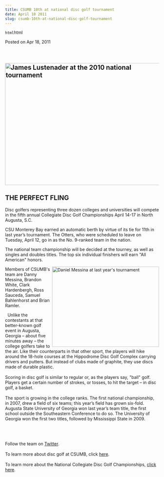 ```yaml
---
title: CSUMB 10th at national disc golf tournament
date: April 18 2011
slug: csumb-10th-at-national-disc-golf-tournament
---
```


`html`html

<span class="date">Posted on Apr 18, 2011 </span>

<p>&#xA0;</p>
<h2><img alt="James Lustenader at the 2010 national tournament" src="http://news.csumb.edu/sites/default/files/65/attachments/news/images/2010_nationals.jpg" style="width:533px; height:400px"/></h2>
<h2>THE PERFECT FLING</h2>
<p>Disc golfers representing three dozen colleges and universities
will compete in the fifth annual Collegiate Disc Golf Championships
April 14-17 in North Augusta, S.C.</p>
<p>CSU Monterey Bay earned an automatic berth by virtue of its tie
for 11th in last year&#x2019;s tournament. The Otters, who were scheduled
to leave on Tuesday, April 12, go in as the No. 9-ranked team in
the nation.&#xA0;</p>
<p>The national team championship will be decided at the tourney,
as well as singles and doubles titles. The top six individual
finishers will earn &quot;All American&quot; honors.</p>
<p><img alt="Daniel Messina at last year&apos;s tournament" src="http://news.csumb.edu/sites/default/files/65/attachments/news/images/disc_golf_0.jpg" style="float:right; width:350px; height:263px">Members of CSUMB&apos;s
team are&#xA0;Danny Messina, Brandon White,&#xA0;Clark Hardenbergh,
Ross Sauceda,&#xA0;Samuel Bahlenhorst and Brian Ramler.</img></p>
<p>&#x2028;&#x2028;Unlike the contestants at that better-known golf event in
Augusta, Georgia &#x2013; about five minutes away &#x2013; the college golfers
take to the air. Like their counterparts in that other sport, the
players will hike around the 18-hole courses at the Hippodrome Disc
Golf Complex carrying drivers and putters. But instead of clubs
made of graphite, they use discs made of durable plastic.<br>
<br>
Scoring in disc golf is similar to regular or, as the players say,
&quot;ball&quot; golf. Players get a certain number of strokes, or tosses, to
hit the target &#x2013; in disc golf, a basket.&#x2028;&#x2028;<br>
<br>
The sport is growing in the college ranks. The first national
championship, in 2007, drew a field of six teams; this year&#x2019;s field
has grown six-fold. Augusta State University of Georgia won last
year&#x2019;s team title, the first school outside the Southeastern
Conference to do so. The University of Georgia won the first two
titles, followed by Mississippi State in 2009.</br></br></br></br></p>
<p>Follow the team on <a href="http://twitter.com/csumbdiscgolf" rel="nofollow">Twitter</a>.<br>
<br>
To learn more about disc golf at CSUMB, click <a href="http://discgolf.clubs.csumb.edu/" rel="nofollow">here</a>.&#xA0;<br>
<br>
To learn more about the National Collegiate Disc Golf
Championships, <a href="http://www.ncdgc.com/" rel="nofollow">click
here</a>.&#xA0;</br></br></br></br></p>
<p><br>
&#xA0;</br></p>

```

```
